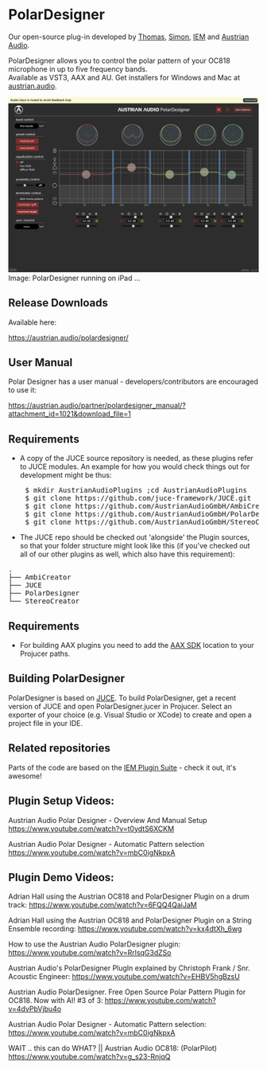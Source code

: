 # PolarDesigner
Our open-source plug-in developed by [Thomas](https://github.com/thomasdeppisch), [Simon](https://github.com/becksimon), [IEM](https://iem.kug.ac.at/en/) and [Austrian Audio](https://austrian.audio/).

PolarDesigner allows you to control the polar pattern of your OC818 microphone in up to five frequency bands.  
Available as VST3, AAX and AU. Get installers for Windows and Mac at [austrian.audio](https://austrian.audio/).

<img width="990" alt="Screenshot_PD" src="https://github.com/AustrianAudioGmbH/PolarDesigner/blob/master/docs/PolarDesigner.png">
Image: PolarDesigner running on iPad ...

## Release Downloads

Available here:

https://austrian.audio/polardesigner/

## User Manual

Polar Designer has a user manual - developers/contributors are encouraged to use it:

https://austrian.audio/partner/polardesigner_manual/?attachment_id=1021&download_file=1

## Requirements
* A copy of the JUCE source repository is needed, as these plugins refer to JUCE modules.  An example for how you would
check things out for development might be thus:

<pre>
    $ mkdir AustrianAudioPlugins ;cd AustrianAudioPlugins
    $ git clone https://github.com/juce-framework/JUCE.git
    $ git clone https://github.com/AustrianAudioGmbH/AmbiCreator
    $ git clone https://github.com/AustrianAudioGmbH/PolarDesigner
    $ git clone https://github.com/AustrianAudioGmbH/StereoCreator
</pre>

* The JUCE repo should be checked out 'alongside' the Plugin sources, so that your folder structure might look
like this (if you've checked out all of our other plugins as well, which also have this requirement):

<pre>
.
├── AmbiCreator
├── JUCE
├── PolarDesigner
└── StereoCreator
</pre>

## Requirements
* For building AAX plugins you need to add the [AAX SDK](http://developer.avid.com/) location to your Projucer paths.

## Building PolarDesigner
PolarDesigner is based on [JUCE](https://juce.com/). 
To build PolarDesigner, get a recent version of JUCE and open PolarDesigner.jucer in Projucer. 
Select an exporter of your choice (e.g. Visual Studio or XCode) to create and open a project file in your IDE.

## Related repositories
Parts of the code are based on the [IEM Plugin Suite](https://git.iem.at/audioplugins/IEMPluginSuite) - check it out, it's awesome!

## Plugin Setup Videos:

Austrian Audio Polar Designer - Overview And Manual Setup
    https://www.youtube.com/watch?v=t0ydtS6XCKM

Austrian Audio Polar Designer - Automatic Pattern selection
    https://www.youtube.com/watch?v=mbC0igNkpxA

## Plugin Demo Videos:

Adrian Hall using the Austrian OC818 and PolarDesigner Plugin on a drum track:
    https://www.youtube.com/watch?v=6FQQ4QaiJaM

Adrian Hall using the Austrian OC818 and PolarDesigner Plugin on a String Ensemble recording:
    https://www.youtube.com/watch?v=kx4dtXh_6wg

How to use the Austrian Audio PolarDesigner plugin:
    https://www.youtube.com/watch?v=RrlsqG3dZSo

Austrian Audio's PolarDesigner PlugIn explained by Christoph Frank / Snr. Acoustic Engineer:
    https://www.youtube.com/watch?v=EHBV5hgBzsU

Austrian Audio PolarDesigner. Free Open Source Polar Pattern Plugin for OC818. Now with AI! #3 of 3:
    https://www.youtube.com/watch?v=4dvPbVjbu4o

Austrian Audio Polar Designer - Automatic Pattern selection:
        https://www.youtube.com/watch?v=mbC0igNkpxA

WAIT .. this can do WHAT? || Austrian Audio OC818: 	(PolarPilot)
	https://www.youtube.com/watch?v=g_s23-RnjqQ


